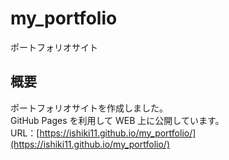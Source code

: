 # my_portfolio

ポートフォリオサイト

## 概要

ポートフォリオサイトを作成しました。  
GitHub Pages を利用して WEB 上に公開しています。  
URL：[https://ishiki11.github.io/my_portfolio/](https://ishiki11.github.io/my_portfolio/)
